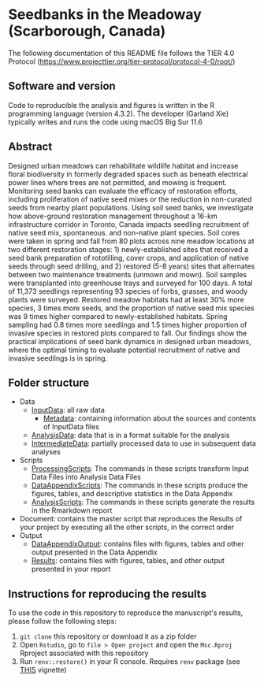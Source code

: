 # Seedbanks in the Meadoway (Scarborough, Canada)

The following documentation of this README file follows the TIER 4.0 Protocol (https://www.projecttier.org/tier-protocol/protocol-4-0/root/)

## Software and version

Code to reproducible the analysis and figures is written in the R programming language (version 4.3.2). 
The developer (Garland Xie) typically writes and runs the code using macOS Big Sur 11.6

## Abstract 

Designed urban meadows can rehabilitate wildlife habitat and increase floral biodiversity in formerly degraded spaces such as beneath electrical power lines where trees are not permitted, and mowing is frequent. Monitoring seed banks can evaluate the efficacy of restoration efforts, including proliferation of native seed mixes or the reduction in non-curated seeds from nearby plant populations. Using soil seed banks, we investigate how above-ground restoration management throughout a 16-km infrastructure corridor in Toronto, Canada impacts seedling recruitment of native seed mix, spontaneous. and non-native plant species. Soil cores were taken in spring and fall from 80 plots across nine meadow locations at two different restoration stages: 1) newly-established sites that received a seed bank preparation of rototilling, cover crops, and application of native seeds through seed drilling, and 2) restored (5-8 years) sites that alternates between two maintenance treatments (unmown and mown). Soil samples were transplanted into greenhouse trays and surveyed for 100 days. A total of 11,373 seedlings representing 93 species of forbs, grasses, and woody plants were surveyed. Restored meadow habitats had at least 30% more species, 3 times more seeds, and the proportion of native seed mix species was 9 times higher compared to newly-established habitats. Spring sampling had 0.8 times more seedlings and 1.5 times higher proportion of invasive species in restored plots compared to fall. Our findings show the practical implications of seed bank dynamics in designed urban meadows, where the optimal timing to evaluate potential recruitment of native and invasive seedlings is in spring.

## Folder structure 

- Data
  - [InputData](data/input_data): all raw data 
    - [Metadata](data/input_data/metadata): containing information about the sources and contents of InputData files
  - [AnalysisData](data/analysis_data): data that is in a format suitable for the analysis   
  - [IntermediateData](data/intermediate_data): partially processed data to use in subsequent data analyses
- Scripts
  - [ProcessingScripts](scripts/processing_scripts): The commands in these scripts transform Input Data Files into Analysis Data Files
  - [DataAppendixScripts](scripts/data_appendix_scripts): The commands in these scripts produce the figures, tables, and descriptive statistics in the Data Appendix
  - [AnalysisScripts](scripts/analysis_scripts): The commands in these scripts generate the results in the Rmarkdown report
- Document: contains the master script that reproduces the Results of your project by executing all the other scripts, in the correct order
- Output
  -  [DataAppendixOutput](output/data_appendix_output): contains files with figures, tables and other output presented in the Data Appendix
  -  [Results](output/results): contains files with figures, tables, and other output presented in your report

## Instructions for reproducing the results

To use the code in this repository to reproduce the manuscript's results,
please follow the following steps:
1. `git clone` this repository or download it as a zip folder
2. Open `Rstudio`, go to `file > Open project` and open the `Msc.Rproj`
Rproject associated with this repository
3. Run `renv::restore()` in your R console. Requires `renv` package (see [THIS](https://rstudio.github.io/renv/articles/renv.html) vignette)

